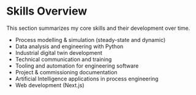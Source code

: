 # Skills Overview

This section summarizes my core skills and their development over time.

- Process modelling & simulation (steady-state and dynamic)
- Data analysis and engineering with Python
- Industrial digital twin development
- Technical communication and training
- Tooling and automation for engineering software
- Project & commissioning documentation
- Artificial Intelligence applications in process engineering
- Web development (Next.js)
